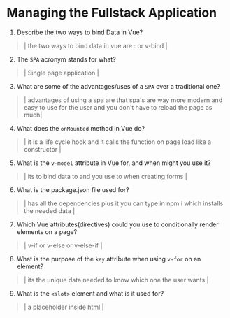 # Managing the Fullstack Application

1. Describe the two ways to bind Data in Vue?

  > | the two ways to bind data in vue are : or v-bind |

2. The `SPA` acronym stands for what?

  > | Single page application |

3. What are some of the advantages/uses of a `SPA` over a traditional one?

  > | advantages of using a spa are that spa's are way more modern and easy to use for the user and you don't have to reload the page as much|

4. What does the `onMounted` method in Vue do?

  > | it is a life cycle hook and it calls the function on page load like a constructor |

5. What is the `v-model` attribute in Vue for, and when might you use it?

  > | its to bind data to and you use to when creating forms  |

6. What is the package.json file used for?

  > |  has all the dependencies plus it you can type in npm i which installs the needed data |

7. Which Vue attributes(directives) could you use to conditionally render elements on a page?

  > | v-if or v-else or v-else-if |

8. What is the purpose of the `key` attribute when using `v-for` on an element?

  > | its the unique data needed to know which one the user wants  |

9. What is the `<slot>` element and what is it used for?

  > | a placeholder inside html |
